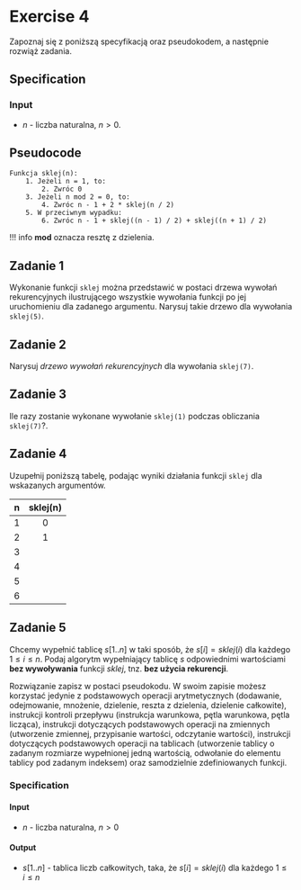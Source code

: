 # Exercise 4

Zapoznaj się z poniższą specyfikacją oraz pseudokodem, a następnie rozwiąż zadania.

## Specification

### Input

* $n$ - liczba naturalna, $n>0$.

## Pseudocode

```
Funkcja sklej(n):
    1. Jeżeli n = 1, to:
        2. Zwróc 0
    3. Jeżeli n mod 2 = 0, to:
        4. Zwróc n - 1 + 2 * sklej(n / 2)
    5. W przeciwnym wypadku:
        6. Zwróc n - 1 + sklej((n - 1) / 2) + sklej((n + 1) / 2)
```

!!! info
	 **mod** oznacza resztę z dzielenia.

## Zadanie 1

Wykonanie funkcji `sklej` można przedstawić w postaci drzewa wywołań rekurencyjnych ilustrującego wszystkie wywołania funkcji po jej uruchomieniu dla zadanego argumentu. Narysuj takie drzewo dla wywołania `sklej(5)`.

## Zadanie 2

Narysuj *drzewo wywołań rekurencyjnych* dla wywołania `sklej(7)`.

## Zadanie 3

Ile razy zostanie wykonane wywołanie `sklej(1)` podczas obliczania `sklej(7)`?.

## Zadanie 4

Uzupełnij poniższą tabelę, podając wyniki działania funkcji `sklej` dla wskazanych argumentów.

|  n  | sklej(n) |
| :-: | :----: |
|  1  |    0   |
|  2  |    1   |
|  3  |        |
|  4  |        |
|  5  |        |
|  6  |        |

## Zadanie 5

Chcemy wypełnić tablicę $s[1..n]$ w taki sposób, że $s[i]=sklej(i)$ dla każdego $1\leq i\leq n$. Podaj algorytm wypełniający tablicę $s$ odpowiednimi wartościami **bez wywoływania** funkcji *sklej*, tnz. **bez użycia rekurencji**.

Rozwiązanie zapisz w postaci pseudokodu. W swoim zapisie możesz korzystać jedynie z podstawowych operacji arytmetycznych (dodawanie, odejmowanie, mnożenie, dzielenie, reszta z dzielenia, dzielenie całkowite), instrukcji kontroli przepływu (instrukcja warunkowa, pętla warunkowa, pętla licząca), instrukcji dotyczących podstawowych operacji na zmiennych (utworzenie zmiennej, przypisanie wartości, odczytanie wartości), instrukcji dotyczących podstawowych operacji na tablicach (utworzenie tablicy o zadanym rozmiarze wypełnionej jedną wartością, odwołanie do elementu tablicy pod zadanym indeksem) oraz samodzielnie zdefiniowanych funkcji.

### Specification

#### Input

- $n$ - liczba naturalna, $n>0$

#### Output

- $s[1..n]$ - tablica liczb całkowitych, taka, że $s[i]=sklej(i)$ dla każdego $1\leq i\leq n$
